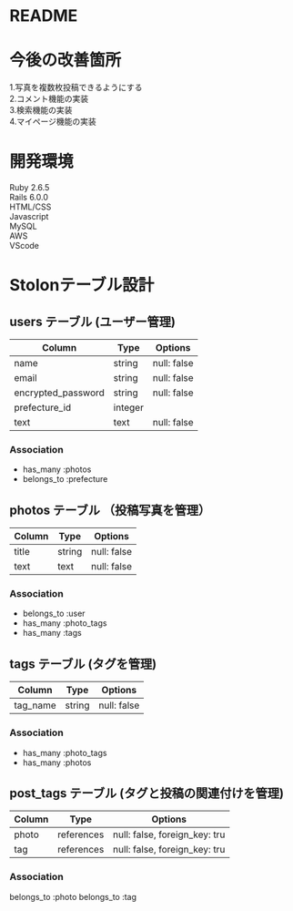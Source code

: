 # README

# 今後の改善箇所  
1.写真を複数枚投稿できるようにする  
2.コメント機能の実装  
3.検索機能の実装  
4.マイページ機能の実装

# 開発環境  
Ruby 2.6.5  
Rails 6.0.0  
HTML/CSS  
Javascript  
MySQL  
AWS  
VScode

# Stolonテーブル設計

## users テーブル (ユーザー管理)

| Column             | Type    | Options     |
| ------------------ | ------- | ----------- |
| name               | string  | null: false |
| email              | string  | null: false |
| encrypted_password | string  | null: false |
| prefecture_id      | integer |             |
| text               | text    | null: false |

### Association

- has_many :photos
- belongs_to :prefecture

## photos テーブル （投稿写真を管理）

| Column             | Type       | Options     |
| ------------------ | ---------- | ----------- |
| title              | string     | null: false |
| text               | text       | null: false |

### Association

- belongs_to :user
- has_many :photo_tags
- has_many :tags

## tags テーブル (タグを管理)

| Column             | Type       | Options     |
| ------------------ | ---------- | ----------- |
| tag_name           | string     | null: false |

### Association

- has_many :photo_tags
- has_many :photos

## post_tags テーブル (タグと投稿の関連付けを管理)

| Column             | Type       | Options                       |
| ------------------ | ---------- | ----------------------------- |
| photo              | references | null: false, foreign_key: tru |
| tag                | references | null: false, foreign_key: tru |

### Association

  belongs_to :photo
  belongs_to :tag
